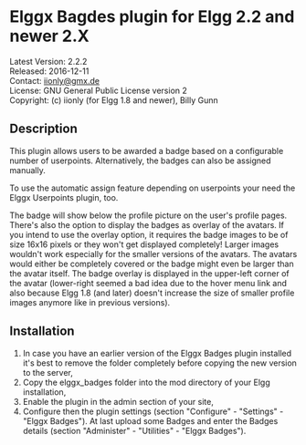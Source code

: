 Elggx Bagdes plugin for Elgg 2.2 and newer 2.X
==============================================

Latest Version: 2.2.2  
Released: 2016-12-11  
Contact: iionly@gmx.de  
License: GNU General Public License version 2  
Copyright: (c) iionly (for Elgg 1.8 and newer), Billy Gunn


Description
-----------

This plugin allows users to be awarded a badge based on a configurable number of userpoints. Alternatively, the badges can also be assigned manually.

To use the automatic assign feature depending on userpoints your need the Elggx Userpoints plugin, too.

The badge will show below the profile picture on the user's profile pages. There's also the option to display the badges as overlay of the avatars. If you intend to use the overlay option, it requires the badge images to be of size 16x16 pixels or they won't get displayed completely! Larger images wouldn't work especially for the smaller versions of the avatars. The avatars would either be completely covered or the badge might even be larger than the avatar itself. The badge overlay is displayed in the upper-left corner of the avatar (lower-right seemed a bad idea due to the hover menu link and also because Elgg 1.8 (and later) doesn't increase the size of smaller profile images anymore like in previous versions).


Installation
------------

1. In case you have an earlier version of the Elggx Badges plugin installed it's best to remove the folder completely before copying the new version to the server,
2. Copy the elggx_badges folder into the mod directory of your Elgg installation,
3. Enable the plugin in the admin section of your site,
4. Configure then the plugin settings (section "Configure" - "Settings" - "Elggx Badges"). At last upload some Badges and enter the Badges details (section "Administer" - "Utilities" - "Elggx Badges").
